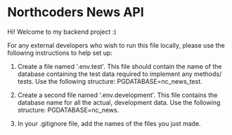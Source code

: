 # Northcoders News API

Hi! Welcome to my backend project :)

For any external developers who wish to run this file locally, please use the following instructions to help set up:

1. Create a file named '.env.test'. This file should contain the name of the database containing the test data required to implement any methods/ tests. Use the following structure: PGDATABASE=nc_news_test.

2. Create a second file named '.env.development'. This file contains the database name for all the actual, development data. Use the following structure: PGDATABASE=nc_news.

3. In your .gitignore file, add the names of the files you just made.
